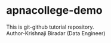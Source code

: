 # apnacollege-demo
This is git-github tutorial repository.
<br>
Author-Krishnaji Biradar (Data Engineer)
